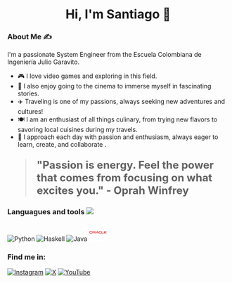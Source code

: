 <h1 align = "center"> Hi, I'm Santiago 👋</h1>

### About Me ✍️
I'm a passionate System Engineer from the Escuela Colombiana de Ingeniería Julio Garavito.
- 🎮 I love video games and exploring in this field.
- 🎥 I also enjoy going to the cinema to immerse myself in fascinating stories.
- ✈️ Traveling is one of my passions, always seeking new adventures and cultures!
- 🍽️ I am an enthusiast of all things culinary, from trying new flavors to savoring local cuisines during my travels.
- 🚀 I approach each day with passion and enthusiasm, always eager to learn, create, and collaborate .

<blockquote style="font-size: 24px;">
  <p><strong>"Passion is energy. Feel the power that comes from focusing on what excites you." - Oprah Winfrey</strong></p>
</blockquote>

### Languagues and tools <img src = "https://media2.giphy.com/media/QssGEmpkyEOhBCb7e1/giphy.gif?cid=ecf05e47a0n3gi1bfqntqmob8g9aid1oyj2wr3ds3mg700bl&rid=giphy.gif" width = 32px>
![Python](https://img.shields.io/badge/python-3670A0?style=for-the-badge&logo=python&logoColor=ffdd54)
![Haskell](https://img.shields.io/badge/Haskell-5e5086?style=for-the-badge&logo=haskell&logoColor=white)
![Java](https://img.shields.io/badge/java-%23ED8B00.svg?style=for-the-badge&logo=openjdk&logoColor=white)
<a href="https://www.oracle.com/" target="_blank" rel="noreferrer"> <img src="https://raw.githubusercontent.com/devicons/devicon/master/icons/oracle/oracle-original.svg" alt="oracle" width="40" height="40"/> </a>

### Find me in:
[![Instagram](https://img.shields.io/badge/Instagram-%23E4405F.svg?logo=Instagram&logoColor=white)](https://instagram.com/le.peanut_)
[![X](https://img.shields.io/badge/X-black.svg?logo=X&logoColor=white)](https://x.com/ElPeanut_)
[![YouTube](https://img.shields.io/badge/YouTube-%23FF0000.svg?logo=YouTube&logoColor=white)](https://youtube.com/@lepeanutbutter) 
